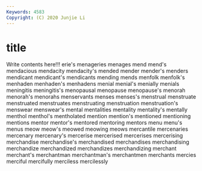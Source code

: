 ```yaml
---
Keywords: 4583
Copyright: (C) 2020 Junjie Li
---
```


# title

Write contents here!!!
erie's 
menageries 
menages 
mend 
mend's 
mendacious 
mendacity 
mendacity's
mended 
mender 
mender's 
menders 
mendicant 
mendicant's 
mendicants 
mending 
mends 
menfolk
menfolk's 
menhaden 
menhaden's 
menhadens 
menial 
menial's 
menially 
menials 
meningitis 
meningitis's
menopausal 
menopause 
menopause's 
menorah 
menorah's 
menorahs 
menservants 
menses 
menses's 
menstrual
menstruate 
menstruated 
menstruates 
menstruating 
menstruation 
menstruation's 
menswear 
menswear's 
mental 
mentalities
mentality 
mentality's 
mentally 
menthol 
menthol's 
mentholated 
mention 
mention's 
mentioned 
mentioning
mentions 
mentor 
mentor's 
mentored 
mentoring 
mentors 
menu 
menu's 
menus 
meow
meow's 
meowed 
meowing 
meows 
mercantile 
mercenaries 
mercenary 
mercenary's 
mercerise 
mercerised
mercerises 
mercerising 
merchandise 
merchandise's 
merchandised 
merchandises 
merchandising 
merchandize 
merchandized 
merchandizes
merchandizing 
merchant 
merchant's 
merchantman 
merchantman's 
merchantmen 
merchants 
mercies 
merciful 
mercifully
merciless 
mercilessly 

